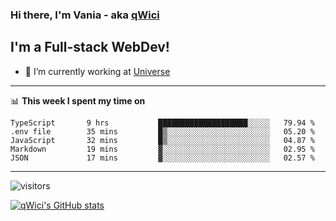 ### Hi there, I'm Vania - aka [qWici][website]

## I'm a Full-stack WebDev!
- 🔭 I’m currently working at [Universe][universe]

---

📊 **This week I spent my time on**
<!--START_SECTION:waka-->

```text
TypeScript       9 hrs           ████████████████████░░░░░   79.94 %
.env file        35 mins         █▒░░░░░░░░░░░░░░░░░░░░░░░   05.20 %
JavaScript       32 mins         █▒░░░░░░░░░░░░░░░░░░░░░░░   04.87 %
Markdown         19 mins         ▓░░░░░░░░░░░░░░░░░░░░░░░░   02.95 %
JSON             17 mins         ▓░░░░░░░░░░░░░░░░░░░░░░░░   02.57 %
```

<!--END_SECTION:waka-->

---

![visitors](https://visitor-badge.glitch.me/badge?page_id=qWici)


[![qWici's GitHub stats](https://github-readme-stats.vercel.app/api?username=qWici)](https://github.com/qWici/github-readme-stats)

[website]: https://devkucher.com
[twitter]: https://twitter.com/KucherDev
[linkedin]: https://www.linkedin.com/in/ivankucher
[universe]: https://universeapps.limited
